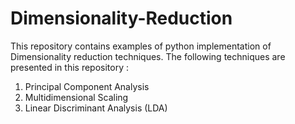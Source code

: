 # Dimensionality-Reduction

This repository contains examples of python implementation of Dimensionality reduction techniques. The following techniques are presented in this repository :

1. Principal Component Analysis
2. Multidimensional Scaling
3. Linear Discriminant Analysis (LDA)
